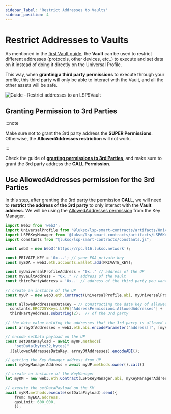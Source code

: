 ```yaml
---
sidebar_label: 'Restrict Addresses to Vaults'
sidebar_position: 4
---
```


# Restrict Addresses to Vaults

As mentioned in the [first Vault guide](./create-a-vault.md), the **Vault** can be used to restrict different addresses (protocols, other devices, etc..) to execute and set data on it instead of doing it directly on the Universal Profile. 

This way, when **granting a third party permissions** to execute through your profile, this third party will only be able to interact with the Vault, and all the other assets will be safe.

![Guide - Restrict addresses to an LSP9Vault](/img/guides/restrict-protocol-to-vault.jpeg)

## Granting Permission to 3rd Parties

:::note

Make sure not to grant the 3rd party address the **SUPER Permissions**. Otherwise, the **AllowedAddresses restriction** will not work.

:::

Check the guide of **[granting permissions to 3rd Parties](../key-manager/give-permissions.md)**, and make sure to grant the 3rd party address the **CALL Permission**.

## Use AllowedAddresses permission for the 3rd Parties

In this step, after granting the 3rd party the permission **CALL**, we will need to **restrict the address of the 3rd party** to only interact with the **Vault address**. We will be using the [AllowedAddresses permission](../../standards/universal-profile/lsp6-key-manager.md#allowed-addresses) from the Key Manager.

```typescript title="Setting Allowed Addresses for the 3rd party address"
import Web3 from 'web3';
import UniversalProfile from '@lukso/lsp-smart-contracts/artifacts/UniversalProfile.json';
import LSP6KeyManager from '@lukso/lsp-smart-contracts/artifacts/LSP6KeyManager.json';
import constants from "@lukso/lsp-smart-contracts/constants.js";

const web3 = new Web3('https://rpc.l16.lukso.network');

const PRIVATE_KEY = '0x...'; // your EOA private key
const myEOA = web3.eth.accounts.wallet.add(PRIVATE_KEY);

const myUniversalProfileAddress = "0x.." // address of the UP
const myVaultAddress = "0x.." // address of the Vault
const thirdPartyAddress = '0x..' // address of the third party you want to restrict

// create an instance of the UP
const myUP = new web3.eth.Contract(UniversalProfile.abi, myUniversalProfileAddress);

const allowedAddressesDataKey = // constructing the data key of allowed addresses 
  constants.ERC725YKeys.LSP6["AddressPermissions:AllowedAddresses"] + 
  thirdPartyAddress.substring(2);  // of the 3rd party

// the data value holding the addresses that the 3rd party is allowed to interact with
const arrayOfAddresses = web3.eth.abi.encodeParameter("address[]", [myVaultAddress]);

// encode setData payload on the UP
const setDataPayload = await myUP.methods[
    "setData(bytes32,bytes)"
  ](allowedAddressesDataKey, arrayOfAddresses).encodeABI();

// getting the Key Manager address from UP
const myKeyManagerAddress = await myUP.methods.owner().call()

// create an instance of the KeyManager
let myKM = new web3.eth.Contract(LSP6KeyManager.abi, myKeyManagerAddress);

// execute the setDataPayload on the KM
await myKM.methods.execute(setDataPayload).send({
    from: myEOA.address,
    gasLimit: 600_000,
    });
```